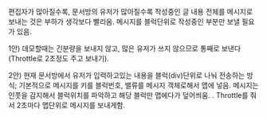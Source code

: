 편집자가 많아질수록, 문서방의 유저가 많아질수록 작성중인 글 내용 전체를 메시지로 보내는 것은 부하가 생각보다 빨리옴. 메시지를 블럭단위로 작성중인 부분만 보낼 필요가 있음.

1안) 데모할때는 긴분량을 보내지 않고, 많은 유저가 쓰지 않으므로 통째로 보낸다(Throttle로 2초정도 주고 보내기).

2안) 현재 문서방에서 유저가 입력하고있는 내용을 블럭(div)단위로 나눠 전송하는 방식; 기본적으로 메시지를 키를 블럭번호, 밸류를 메시지 객체로해서 맵에 넣음.
메시지는 인풋을 감지해서 블럭위치를 파악하고 해당 블럭만 맵에다가 덮어씌움.
. Throttle를 줘서 2초마다 맵단위로 메시지를 보내게함.
